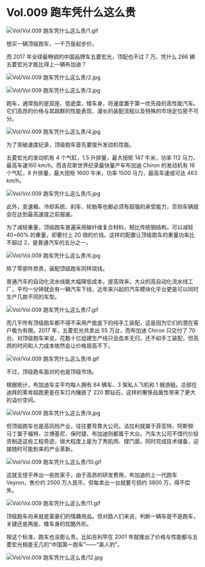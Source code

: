 # Vol.009 跑车凭什么这么贵

![Vol/Vol.009 跑车凭什么这么贵/1.gif](https://file.hsyhx.top/iPaperClipICU/web/assets/image/文字稿/Vol/Vol.009%20跑车凭什么这么贵/1.gif?imageMogr2/format/avif)

想买一辆顶级跑车，一千万是起步价。

而 2017 年全球最畅销的中国品牌车五菱宏光，顶配也不过 7 万。凭什么 266 辆五菱宏光才能比得上一辆布加迪？

![Vol/Vol.009 跑车凭什么这么贵/2.jpg](https://file.hsyhx.top/iPaperClipICU/web/assets/image/文字稿/Vol/Vol.009%20跑车凭什么这么贵/2.jpg?imageMogr2/format/avif)

![Vol/Vol.009 跑车凭什么这么贵/3.jpg](https://file.hsyhx.top/iPaperClipICU/web/assets/image/文字稿/Vol/Vol.009%20跑车凭什么这么贵/3.jpg?imageMogr2/format/avif)

跑车，通常指的是双座、低底盘、矮车身，将速度置于第一优先级的高性能汽车。它们高昂的价格与其超群的性能表现、漫长的装配流程以及特殊的市场定位密不可分。

![Vol/Vol.009 跑车凭什么这么贵/4.jpg](https://file.hsyhx.top/iPaperClipICU/web/assets/image/文字稿/Vol/Vol.009%20跑车凭什么这么贵/4.jpg?imageMogr2/format/avif)

为了突破速度纪录，顶级跑车首先要提升发动机性能。

五菱宏光的发动机有 4 个气缸，1.5 升排量，最大扭矩 147 牛米，功率 112 马力，最高车速160 km/h。而吉尼斯世界纪录最快量产车布加迪 Chiron 的发动机有 16 个气缸，8 升排量，最大扭矩 1600 牛米，功率 1500 马力，最高车速或可达 463 km/h。

![Vol/Vol.009 跑车凭什么这么贵/5.jpg](https://file.hsyhx.top/iPaperClipICU/web/assets/image/文字稿/Vol/Vol.009%20跑车凭什么这么贵/5.jpg?imageMogr2/format/avif)

此外，变速箱、冷却系统、刹车、轮胎等也都必须有超强的承受能力，否则车辆就会在达到最高速度之前报废。

为了减轻重量，顶级跑车普遍采用碳纤维复合材料，相比传统钢结构，可以减轻 40\~60% 的重量，却要付上 20 倍的价钱。这样的配置让顶级跑车的重量功率比不超过 2，是普通汽车的五分之一。

![Vol/Vol.009 跑车凭什么这么贵/6.jpg](https://file.hsyhx.top/iPaperClipICU/web/assets/image/文字稿/Vol/Vol.009%20跑车凭什么这么贵/6.jpg?imageMogr2/format/avif)

除了零部件昂贵，装配顶级跑车同样烧钱。

普通汽车的自动化流水线能大幅降低成本，提高效率。大众的高自动化流水线工厂，平均一分钟就会有一辆汽车下线，近年来兴起的汽车模块化平台更是可以同时生产几款不同的车型。

![Vol/Vol.009 跑车凭什么这么贵/7.gif](https://file.hsyhx.top/iPaperClipICU/web/assets/image/文字稿/Vol/Vol.009%20跑车凭什么这么贵/7.gif?imageMogr2/format/avif)

而几乎所有顶级跑车都不得不采用产能底下的纯手工装配，这是因为它们的潜在客户极为有限。2017 年，五菱宏光共卖出 55 万台，而布加迪 Chiron 只交付了 70 台。对顶级跑车来说，花数十亿组建生产线只会血本无归，还不如手工装配，但高昂的时间和人力成本依然会让价格居高不下。

![Vol/Vol.009 跑车凭什么这么贵/8.gif](https://file.hsyhx.top/iPaperClipICU/web/assets/image/文字稿/Vol/Vol.009%20跑车凭什么这么贵/8.gif?imageMogr2/format/avif)

不过，顶级跑车面对的也是顶级市场。

根据统计，布加迪车主平均每人拥有 84 辆车、3 架私人飞机和 1 艘游艇。总部在迪拜的莱肯超跑更是在车灯内镶嵌了 220 颗钻石，这样的奢侈品属性带来了更大的溢价空间。

![Vol/Vol.009 跑车凭什么这么贵/9.jpg](https://file.hsyhx.top/iPaperClipICU/web/assets/image/文字稿/Vol/Vol.009%20跑车凭什么这么贵/9.jpg?imageMogr2/format/avif)

但顶级跑车也是高风险产业，往往要背靠大公司。法拉利就属于菲亚特，阿斯顿·马丁属于福特，兰博基尼、保时捷、布加迪则都属于大众。汽车大公司不惜代价投资制造这些工程奇迹，很大程度上是为了秀肌肉、撑门面，同时完成技术储备，迎接随时可能到来的产业革新。

![Vol/Vol.009 跑车凭什么这么贵/10.gif](https://file.hsyhx.top/iPaperClipICU/web/assets/image/文字稿/Vol/Vol.009%20跑车凭什么这么贵/10.gif?imageMogr2/format/avif)

这就无怪乎养出一些败家子，由于高昂的研发费用，布加迪的上一代跑车 Veyron，售价约 2500 万人民币，但每卖出一台就要亏损约 3800 万，得不偿失。

![Vol/Vol.009 跑车凭什么这么贵/11.gif](https://file.hsyhx.top/iPaperClipICU/web/assets/image/文字稿/Vol/Vol.009%20跑车凭什么这么贵/11.gif?imageMogr2/format/avif)

顶级跑车向来就是富豪们的情趣用品。但对路人们来说，判断一辆车是不是跑车，关键还是两座、矮车身的炫酷外形。

按这个标准，跑车也没那么贵。比如吉利早在 2001 年就推出了价格与性能都与五菱宏光相差无几的“中国第一跑车”——“美人豹”。

![Vol/Vol.009 跑车凭什么这么贵/12.jpg](https://file.hsyhx.top/iPaperClipICU/web/assets/image/文字稿/Vol/Vol.009%20跑车凭什么这么贵/12.jpg?imageMogr2/format/avif)
